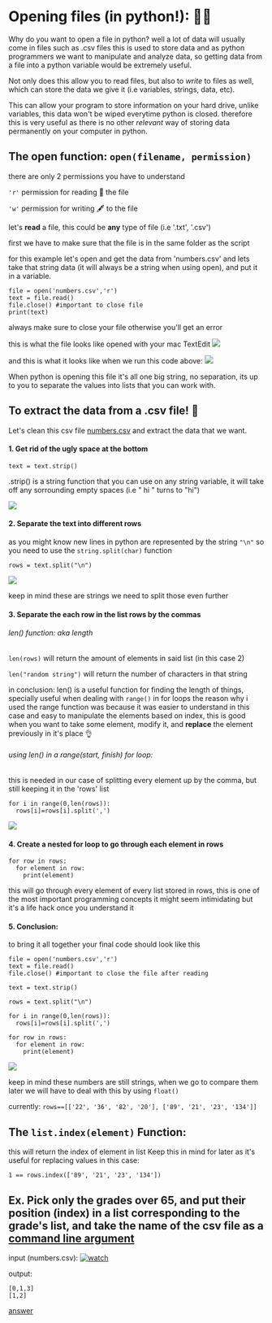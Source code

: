 # Opening files (in python!): 🧙‍♂️

Why do you want to open a file in python? well a lot of data will usually come in files such as .csv files
this is used to store data and as python programmers we want to manipulate and analyze data, so getting data from a file 
into a python variable would be extremely useful.

Not only does this allow you to read files, but also to <em>write</em> to files as well, which can store the data we give it (i.e variables, strings, data, etc).
  
This can allow your program to store information on your hard drive, unlike variables, this data won't be wiped everytime python is closed.
therefore this is very useful as there is no other <em>relevant</em> way of storing data permanently on your computer in python.

## The open function: `open(filename, permission)`

there are only 2 permissions you have to understand

`'r'` permission for reading 📖 the file 

`'w'` permission for writing 🖋 to the file

let's **read** a file, this could be **any** type of file (i.e '.txt', '.csv')

first we have to make sure that the file is in the same folder as the script

for this example let's open and get the data from 'numbers.csv' and lets take that string data (it will always be a string when using open), and put it in a variable.

```
file = open('numbers.csv','r')
text = file.read()
file.close() #important to close file
print(text)
```
always make sure to close your file otherwise you'll get an error 

this is what the file looks like opened with your mac TextEdit
![](https://imgur.com/cf4gf9j.jpg)

and this is what it looks like when we run this code above:
![](https://imgur.com/2fSSkzW.jpg)

When python is opening this file it's all one big string, no separation,
its up to you to separate the values into lists that you can work with.

## To extract the data from a .csv file! 🌈

Let's clean this csv file [numbers.csv](https://github.com/officialnico/py-tutorial/blob/main/numbers.csv) and extract the data that we want. 

#### 1. Get rid of the ugly space at the bottom 

  `text = text.strip()`

  .strip() is a string function that you can use on any string variable, it will take off any sorrounding empty spaces (i.e "   hi    " turns to "hi")   
  
![](https://imgur.com/c5ewqqZ.jpg)
  
#### 2. Separate the text into different rows

  as you might know new lines in python are represented by the string `"\n"` so you need to use the `string.split(char)` function
  
  `rows = text.split("\n")`
  
  ![](https://imgur.com/eQIw71M.jpg)
  
  keep in mind these are strings we need to split those even further
  
#### 3. Separate the each row in the list rows by the commas

  ###### len() function: aka length
  `len(rows)` will return the amount of elements in said list (in this case 2)
  
  `len("random string")` will return the number of characters in that string
  
  in conclusion: len() is a useful function for finding the length of things, specially useful when dealing with `range()` in for loops
  the reason why i used the range function was because it was easier to understand in this case and easy to manipulate the elements based on index,
  this is good when you want to take some element, modify it, and **replace** the element previously in it's place 👌 
  
  ###### using len() in a range(start, finish) for loop:
 this is needed in our case of splitting every element up by the comma, but still keeping it in the 'rows' list
  ```
  for i in range(0,len(rows)):
    rows[i]=rows[i].split(',')
  ```

  
![](https://imgur.com/apYlBkL.jpg) 
  
#### 4. Create a nested for loop to go through each element in rows

  ```
  for row in rows:
    for element in row:
      print(element)
  ```
  this will go through every element of every list stored in rows, this is one of the most important programming concepts
  it might seem intimidating but it's a life hack once you understand it
  
#### 5. Conclusion: 

to bring it all together your final code should look like this

```
file = open('numbers.csv','r')
text = file.read()
file.close() #important to close the file after reading

text = text.strip()

rows = text.split("\n")

for i in range(0,len(rows)):
  rows[i]=rows[i].split(',')
    
for row in rows:
  for element in row:
    print(element)
```
![](https://imgur.com/wkeHsfo.jpg) 

keep in mind these numbers are still strings, when we go to compare them later we will have to deal with this by using `float()`

currently:
`rows==[['22', '36', '82', '20'], ['89', '21', '23', '134']]`

## The `list.index(element)` Function:
this will return the index of element in list
Keep this in mind for later as it's useful for replacing values
in this case:

`1 == rows.index(['89', '21', '23', '134'])`
 
## Ex. Pick only the grades over 65, and put their position (index) in a list corresponding to the grade's list, and take the name of the csv file as a [command line argument](https://github.com/officialnico/py-tutorial/blob/main/README.md#how-to-get-arguments-from-the-terminal-command-line) 

input (numbers.csv): 
[![watch](https://imgur.com/ADYR9OJ.jpg)](https://github.com/officialnico/py-tutorial/blob/main/numbers.csv)

output:
```
[0,1,3]
[1,2]
```

[answer](https://github.com/officialnico/py-tutorial/blob/main/school_grades.py)


 
  
